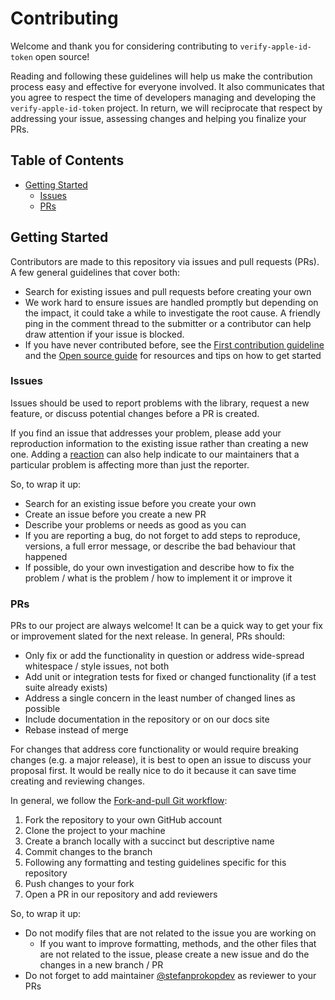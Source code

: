 # Contributing

Welcome and thank you for considering contributing to `verify-apple-id-token` open source!

Reading and following these guidelines will help us make the contribution process easy and effective for everyone involved. It also communicates that you agree to respect the time of developers managing and developing the `verify-apple-id-token` project. In return, we will reciprocate that respect by addressing your issue, assessing changes and helping you finalize your PRs.

## Table of Contents

- [Getting Started](#getting-started)
    - [Issues](#issues)
    - [PRs](#prs)

## Getting Started

Contributors are made to this repository via issues and pull requests (PRs). A few general guidelines that cover both:

- Search for existing issues and pull requests before creating your own
- We work hard to ensure issues are handled promptly but depending on the impact, it could take a while to investigate the root cause. A friendly ping in the comment thread to the submitter or a contributor can help draw attention if your issue is blocked.
- If you have never contributed before, see the [First contribution guideline](https://github.com/firstcontributions/first-contributions) and the [Open source guide](https://opensource.guide/how-to-contribute/) for resources and tips on how to get started

### Issues

Issues should be used to report problems with the library, request a new feature, or discuss potential changes before a PR is created.

If you find an issue that addresses your problem, please add your reproduction information to the existing issue rather than creating a new one. Adding a [reaction](https://github.blog/2016-03-10-add-reactions-to-pull-requests-issues-and-comments/) can also help indicate to our maintainers that a particular problem is affecting more than just the reporter.

So, to wrap it up:

- Search for an existing issue before you create your own
- Create an issue before you create a new PR
- Describe your problems or needs as good as you can
- If you are reporting a bug, do not forget to add steps to reproduce, versions, a full error message, or describe the bad behaviour that happened
- If possible, do your own investigation and describe how to fix the problem / what is the problem / how to implement it or improve it

### PRs

PRs to our project are always welcome! It can be a quick way to get your fix or improvement slated for the next release. In general, PRs should:

- Only fix or add the functionality in question or address wide-spread whitespace / style issues, not both
- Add unit or integration tests for fixed or changed functionality (if a test suite already exists)
- Address a single concern in the least number of changed lines as possible
- Include documentation in the repository or on our docs site
- Rebase instead of merge

For changes that address core functionality or would require breaking changes (e.g. a major release), it is best to open an issue to discuss your proposal first. It would be really nice to do it because it can save time creating and reviewing changes.

In general, we follow the [Fork-and-pull Git workflow](https://github.com/susam/gitpr):

1. Fork the repository to your own GitHub account
2. Clone the project to your machine
3. Create a branch locally with a succinct but descriptive name
4. Commit changes to the branch
5. Following any formatting and testing guidelines specific for this repository
6. Push changes to your fork
7. Open a PR in our repository and add reviewers

So, to wrap it up:

- Do not modify files that are not related to the issue you are working on
    - If you want to improve formatting, methods, and the other files that are not related to the issue, please create a new issue and do the changes in a new branch / PR
- Do not forget to add maintainer [@stefanprokopdev](https://github.com/stefanprokopdev) as reviewer to your PRs
